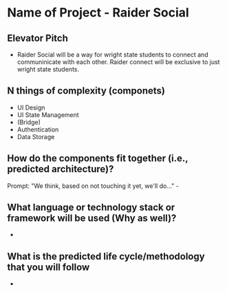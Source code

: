 # Name of Project - Raider Social


## Elevator Pitch
- Raider Social will be a way for wright state students to connect and communinicate with each other. Raider connect will be exclusive to just wright state students.

## N things of complexity (componets)
- UI Design
- UI State Management
- (Bridge)
- Authentication
- Data Storage

## How do the components fit together (i.e., predicted architecture)?
Prompt: "We think, based on not touching it yet, we'll do..." - 

## What language or technology stack or framework will be used (Why as well)?
-

## What is the predicted life cycle/methodology that you will follow
-

